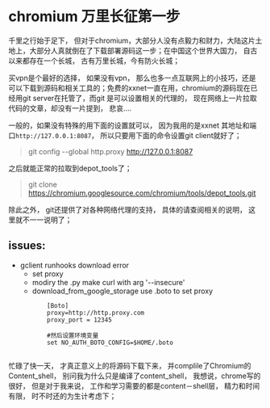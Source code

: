 # chromium 万里长征第一步

千里之行始于足下， 但对于chromium，大部分人没有点毅力和财力，大陆这片土地上，大部分人真就倒在了下载部署源码这一步；在中国这个世界大国力， 自古以来都存在一个长城， 古有万里长城，今有防火长城；

买vpn是个最好的选择， 如果没有vpn， 那么也多一点互联网上的小技巧，还是可以下载到源码和相关工具的；免费的xxnet一直在用，chromium的源码现在已经用git server在托管了，而git 是可以设置相关的代理的， 现在网络上一片拉取代码的文章，却没有一片提到， 悲哀....


一般的，如果没有特殊的用下面的设置就可以， 因为我用的是xxnet 其地址和端口`http://127.0.0.1:8087`， 所以只要用下面的命令设置git client就好了；

> git config --global  http.proxy http://127.0.0.1:8087

之后就能正常的拉取到depot_tools了；

> git clone https://chromium.googlesource.com/chromium/tools/depot_tools.git

除此之外， git还提供了对各种网络代理的支持， 具体的请查阅相关的说明， 这里就不一一说明了；

issues:
---

- gclient runhooks download error
    - set proxy
    - modiry the .py make curl with arg '--insecure'
    - download_from_google_storage use .boto to set proxy
        ```shell
            [Boto]
            proxy=http://http.proxy.com
            proxy_port = 12345

            #然后设置环境变量
            set NO_AUTH_BOTO_CONFIG=$HOME/.boto


忙碌了快一天， 才真正意义上的将源码下载下来， 并complile了Chromium的Content_shell， 别问我为什么只是编译了content_shell， 我想说，chrome写的很好， 但是对于我来说， 工作和学习需要的都是content－shell层， 精力和时间有限， 时不时还的为生计考虑下；